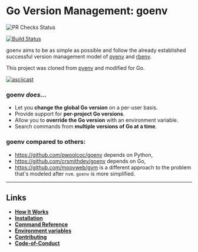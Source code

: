 # Go Version Management: goenv

![PR Checks Status](https://github.com/syndbg/goenv/actions/workflows/pr_checks.yml/badge.svg)

[![Build Status](https://travis-ci.org/syndbg/goenv.svg?branch=master)](https://travis-ci.org/syndbg/goenv)

goenv aims to be as simple as possible and follow the already established
successful version management model of [pyenv](https://github.com/yyuu/pyenv) and [rbenv](https://github.com/rbenv/rbenv).

This project was cloned from [pyenv](https://github.com/yyuu/pyenv) and modified for Go.

[![asciicast](https://asciinema.org/a/17IT3YiQ56hiJsb2iHpGHlJqj.svg)](https://asciinema.org/a/17IT3YiQ56hiJsb2iHpGHlJqj)

### goenv _does..._

- Let you **change the global Go version** on a per-user basis.
- Provide support for **per-project Go versions**.
- Allow you to **override the Go version** with an environment
  variable.
- Search commands from **multiple versions of Go at a time**.

### goenv compared to others:

- https://github.com/pwoolcoc/goenv depends on Python,
- https://github.com/crsmithdev/goenv depends on Go,
- https://github.com/moovweb/gvm is a different approach to the problem that's modeled after `nvm`.
  `goenv` is more simplified.

---

## Links

- **[How It Works](./HOW_IT_WORKS.md)**
- **[Installation](./INSTALL.md)**
- **[Command Reference](./COMMANDS.md)**
- **[Environment variables](./ENVIRONMENT_VARIABLES.md)**
- **[Contributing](./CONTRIBUTING.md)**
- **[Code-of-Conduct](./CODE_OF_CONDUCT.md)**
